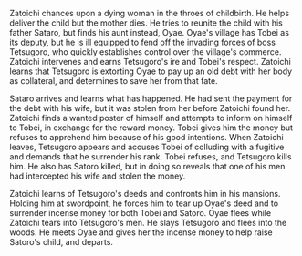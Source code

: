 Zatoichi chances upon a dying woman in the throes of childbirth. He helps deliver the child but the mother dies. He tries to reunite the child with his father Sataro, but finds his aunt instead, Oyae. Oyae's village has Tobei as its deputy, but he is ill equipped to fend off the invading forces of boss Tetsugoro, who quickly establishes control over the village's commerce. Zatoichi intervenes and earns Tetsugoro's ire and Tobei's respect. Zatoichi learns that Tetsugoro is extorting Oyae to pay up an old debt with her body as collateral, and determines to save her from that fate.

Sataro arrives and learns what has happened. He had sent the payment for the debt with his wife, but it was stolen from her before Zatoichi found her. Zatoichi finds a wanted poster of himself and attempts to inform on himself to Tobei, in exchange for the reward money. Tobei gives him the money but refuses to apprehend him because of his good intentions. When Zatoichi leaves, Tetsugoro appears and accuses Tobei of colluding with a fugitive and demands that he surrender his rank. Tobei refuses, and Tetsugoro kills him. He also has Satoro killed, but in doing so reveals that one of his men had intercepted his wife and stolen the money.

Zatoichi learns of Tetsugoro's deeds and confronts him in his mansions. Holding him at swordpoint, he forces him to tear up Oyae's deed and to surrender incense money for both Tobei and Satoro. Oyae flees while Zatoichi tears into Tetsugoro's men. He slays Tetsugoro and flees into the woods. He meets Oyae and gives her the incense money to help raise Satoro's child, and departs.
